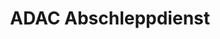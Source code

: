 ---
title: "ADAC Abschleppdienst"
url: /vaihingen-an-der-enz/adac-abschleppdienst/
shop: Autowerkstatt
---